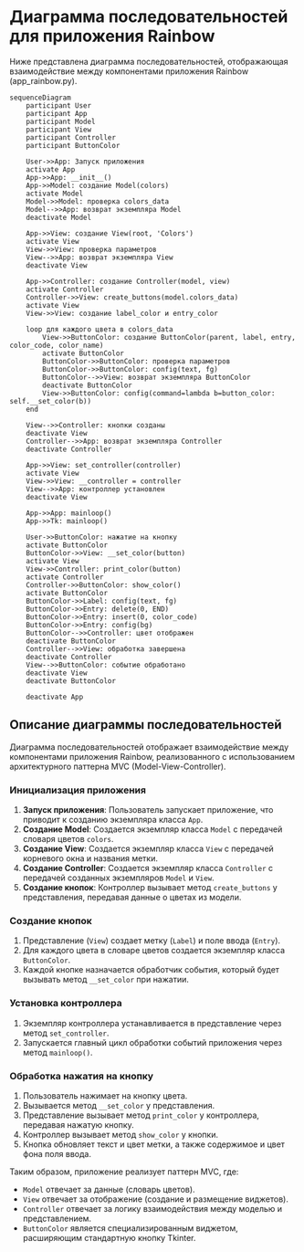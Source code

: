# Диаграмма последовательностей для приложения Rainbow

Ниже представлена диаграмма последовательностей, отображающая взаимодействие между компонентами приложения Rainbow (app_rainbow.py).

```mermaid
sequenceDiagram
    participant User
    participant App
    participant Model
    participant View
    participant Controller
    participant ButtonColor
    
    User->>App: Запуск приложения
    activate App
    App->>App: __init__()
    App->>Model: создание Model(colors)
    activate Model
    Model->>Model: проверка colors_data
    Model-->>App: возврат экземпляра Model
    deactivate Model
    
    App->>View: создание View(root, 'Colors')
    activate View
    View->>View: проверка параметров
    View-->>App: возврат экземпляра View
    deactivate View
    
    App->>Controller: создание Controller(model, view)
    activate Controller
    Controller->>View: create_buttons(model.colors_data)
    activate View
    View->>View: создание label_color и entry_color
    
    loop для каждого цвета в colors_data
        View->>ButtonColor: создание ButtonColor(parent, label, entry, color_code, color_name)
        activate ButtonColor
        ButtonColor->>ButtonColor: проверка параметров
        ButtonColor->>ButtonColor: config(text, fg)
        ButtonColor-->>View: возврат экземпляра ButtonColor
        deactivate ButtonColor
        View->>ButtonColor: config(command=lambda b=button_color: self.__set_color(b))
    end
    
    View-->>Controller: кнопки созданы
    deactivate View
    Controller-->>App: возврат экземпляра Controller
    deactivate Controller
    
    App->>View: set_controller(controller)
    activate View
    View->>View: __controller = controller
    View-->>App: контроллер установлен
    deactivate View
    
    App->>App: mainloop()
    App->>Tk: mainloop()
    
    User->>ButtonColor: нажатие на кнопку
    activate ButtonColor
    ButtonColor->>View: __set_color(button)
    activate View
    View->>Controller: print_color(button)
    activate Controller
    Controller->>ButtonColor: show_color()
    activate ButtonColor
    ButtonColor->>Label: config(text, fg)
    ButtonColor->>Entry: delete(0, END)
    ButtonColor->>Entry: insert(0, color_code)
    ButtonColor->>Entry: config(bg)
    ButtonColor-->>Controller: цвет отображен
    deactivate ButtonColor
    Controller-->>View: обработка завершена
    deactivate Controller
    View-->>ButtonColor: событие обработано
    deactivate View
    deactivate ButtonColor
    
    deactivate App
```

## Описание диаграммы последовательностей

Диаграмма последовательностей отображает взаимодействие между компонентами приложения Rainbow, реализованного с использованием архитектурного паттерна MVC (Model-View-Controller).

### Инициализация приложения

1. **Запуск приложения**: Пользователь запускает приложение, что приводит к созданию экземпляра класса `App`.
2. **Создание Model**: Создается экземпляр класса `Model` с передачей словаря цветов `colors`.
3. **Создание View**: Создается экземпляр класса `View` с передачей корневого окна и названия метки.
4. **Создание Controller**: Создается экземпляр класса `Controller` с передачей созданных экземпляров `Model` и `View`.
5. **Создание кнопок**: Контроллер вызывает метод `create_buttons` у представления, передавая данные о цветах из модели.

### Создание кнопок

1. Представление (`View`) создает метку (`Label`) и поле ввода (`Entry`).
2. Для каждого цвета в словаре цветов создается экземпляр класса `ButtonColor`.
3. Каждой кнопке назначается обработчик события, который будет вызывать метод `__set_color` при нажатии.

### Установка контроллера

1. Экземпляр контроллера устанавливается в представление через метод `set_controller`.
2. Запускается главный цикл обработки событий приложения через метод `mainloop()`.

### Обработка нажатия на кнопку

1. Пользователь нажимает на кнопку цвета.
2. Вызывается метод `__set_color` у представления.
3. Представление вызывает метод `print_color` у контроллера, передавая нажатую кнопку.
4. Контроллер вызывает метод `show_color` у кнопки.
5. Кнопка обновляет текст и цвет метки, а также содержимое и цвет фона поля ввода.

Таким образом, приложение реализует паттерн MVC, где:
- `Model` отвечает за данные (словарь цветов).
- `View` отвечает за отображение (создание и размещение виджетов).
- `Controller` отвечает за логику взаимодействия между моделью и представлением.
- `ButtonColor` является специализированным виджетом, расширяющим стандартную кнопку Tkinter.